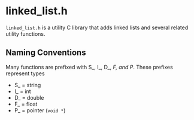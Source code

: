 # linked_list.h

``` linked_list.h ``` is a utility C library that adds linked lists and several related utility functions.

## Naming Conventions

Many functions are prefixed with S_, I_, D_, _F, and P_.
These prefixes represent types
- S_ = string
- I_ = int
- D_ = double
- F_ = float
- P_ = pointer (```void *```)
